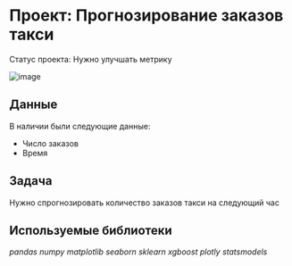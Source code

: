 # Проект: Прогнозирование заказов такси
Статус проекта: Нужно улучшать метрику

![image](https://user-images.githubusercontent.com/43203558/185769032-48e554f7-e67c-4011-ad58-c6ab2de5ba45.png)

## Данные

В наличии были следующие данные:
- Число заказов
- Время

## Задача

Нужно спрогнозировать количество заказов такси на следующий час

## Используемые библиотеки
*pandas* *numpy* *matplotlib* *seaborn* *sklearn* *xgboost* *plotly* *statsmodels*

